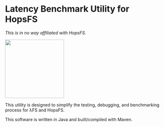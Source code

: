 # Latency Benchmark Utility for HopsFS 

_This is in no way affiliated with HopsFS._

<img src="https://i.imgur.com/USMkTD7.png" width="192" height="192" />

This utility is designed to simplify the testing, debugging, and benchmarking process for λFS and HopsFS.

This software is written in Java and built/compiled with Maven. 
